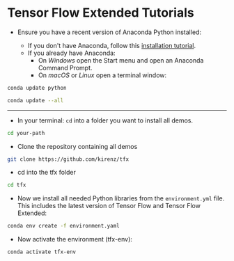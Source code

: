 # Tensor Flow Extended Tutorials

- Ensure you have a recent version of Anaconda Python installed: 

  - If you don't have Anaconda, follow this [installation tutorial](https://kirenz.github.io/codelabs/codelabs/anaconda-install/#0). 
  - If you already have Anaconda:
    - On *Windows* open the Start menu and open an Anaconda Command Prompt. 
    - On *macOS* or *Linux* open a terminal window:

```bash
conda update python
```

```bash
conda update --all
```

---

- In your terminal: `cd` into a folder you want to install all demos.

```bash
cd your-path
```


- Clone the repository containing all demos

```bash
git clone https://github.com/kirenz/tfx
```

- cd into the tfx folder

```bash
cd tfx
```

- Now we install all needed Python libraries from the `environment.yml` file. This includes the latest version of Tensor Flow and Tensor Flow Extended: 

```bash
conda env create -f environment.yaml
```

- Now activate the environment (tfx-env):

```bash
conda activate tfx-env
```


